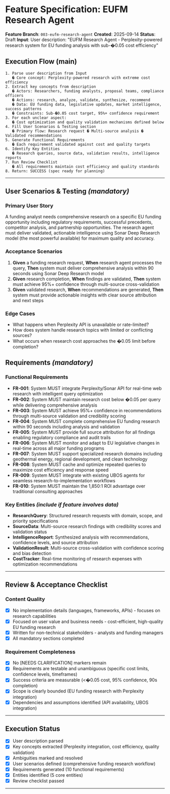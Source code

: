# Feature Specification: EUFM Research Agent

**Feature Branch**: `003-eufm-research-agent`
**Created**: 2025-09-14
**Status**: Draft
**Input**: User description: "EUFM Research Agent - Perplexity-powered research system for EU funding analysis with sub-�0.05 cost efficiency"

## Execution Flow (main)
```
1. Parse user description from Input
   � Core concept: Perplexity-powered research with extreme cost efficiency
2. Extract key concepts from description
   � Actors: Researchers, funding analysts, proposal teams, compliance officers
   � Actions: research, analyze, validate, synthesize, recommend
   � Data: EU funding data, legislative updates, market intelligence, success patterns
   � Constraints: Sub-�0.05 cost target, 95%+ confidence requirement
3. For each unclear aspect:
   � Cost optimization and quality validation mechanisms defined below
4. Fill User Scenarios & Testing section
   � Primary flow: Research request � Multi-source analysis � Validated recommendations
5. Generate Functional Requirements
   � Each requirement validated against cost and quality targets
6. Identify Key Entities
   � Research queries, source data, validation results, intelligence reports
7. Run Review Checklist
   � All requirements maintain cost efficiency and quality standards
8. Return: SUCCESS (spec ready for planning)
```

---

## User Scenarios & Testing *(mandatory)*

### Primary User Story
A funding analyst needs comprehensive research on a specific EU funding opportunity including regulatory requirements, successful precedents, competitor analysis, and partnership opportunities. The research agent must deliver validated, actionable intelligence using Sonar Deep Research model (the most powerful available) for maximum quality and accuracy.

### Acceptance Scenarios
1. **Given** a funding research request, **When** research agent processes the query, **Then** system must deliver comprehensive analysis within 90 seconds using Sonar Deep Research model
2. **Given** research completion, **When** findings are validated, **Then** system must achieve 95%+ confidence through multi-source cross-validation
3. **Given** validated research, **When** recommendations are generated, **Then** system must provide actionable insights with clear source attribution and next steps

### Edge Cases
- What happens when Perplexity API is unavailable or rate-limited?
- How does system handle research topics with limited or conflicting sources?
- What occurs when research cost approaches the �0.05 limit before completion?

## Requirements *(mandatory)*

### Functional Requirements
- **FR-001**: System MUST integrate Perplexity/Sonar API for real-time web research with intelligent query optimization
- **FR-002**: System MUST maintain research cost below �0.05 per query while delivering comprehensive analysis
- **FR-003**: System MUST achieve 95%+ confidence in recommendations through multi-source validation and credibility scoring
- **FR-004**: System MUST complete comprehensive EU funding research within 90 seconds including analysis and validation
- **FR-005**: System MUST provide full source attribution for all findings enabling regulatory compliance and audit trails
- **FR-006**: System MUST monitor and adapt to EU legislative changes in real-time across all major funding programs
- **FR-007**: System MUST support specialized research domains including geothermal energy, regional development, and clean technology
- **FR-008**: System MUST cache and optimize repeated queries to maximize cost efficiency and response speed
- **FR-009**: System MUST integrate with existing UBOS agents for seamless research-to-implementation workflows
- **FR-010**: System MUST maintain the 1,850:1 ROI advantage over traditional consulting approaches

### Key Entities *(include if feature involves data)*
- **ResearchQuery**: Structured research requests with domain, scope, and priority specifications
- **SourceData**: Multi-source research findings with credibility scores and validation status
- **IntelligenceReport**: Synthesized analysis with recommendations, confidence levels, and source attribution
- **ValidationResult**: Multi-source cross-validation with confidence scoring and bias detection
- **CostTracker**: Real-time monitoring of research expenses with optimization recommendations

---

## Review & Acceptance Checklist

### Content Quality
- [x] No implementation details (languages, frameworks, APIs) - focuses on research capabilities
- [x] Focused on user value and business needs - cost-efficient, high-quality EU funding research
- [x] Written for non-technical stakeholders - analysts and funding managers
- [x] All mandatory sections completed

### Requirement Completeness
- [x] No [NEEDS CLARIFICATION] markers remain
- [x] Requirements are testable and unambiguous (specific cost limits, confidence levels, timeframes)
- [x] Success criteria are measurable (<�0.05 cost, 95% confidence, 90s completion)
- [x] Scope is clearly bounded (EU funding research with Perplexity integration)
- [x] Dependencies and assumptions identified (API availability, UBOS integration)

---

## Execution Status

- [x] User description parsed
- [x] Key concepts extracted (Perplexity integration, cost efficiency, quality validation)
- [x] Ambiguities marked and resolved
- [x] User scenarios defined (comprehensive funding research workflow)
- [x] Requirements generated (10 functional requirements)
- [x] Entities identified (5 core entities)
- [x] Review checklist passed

---